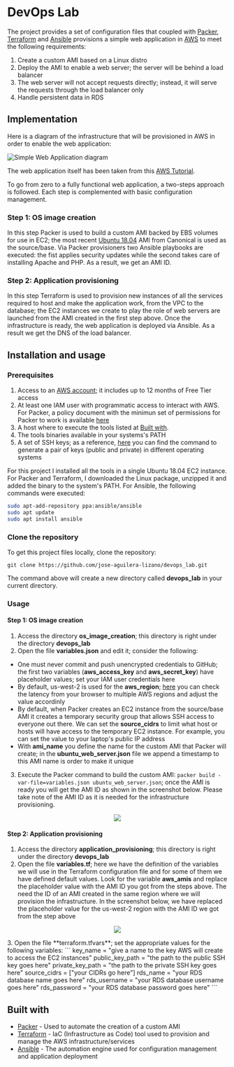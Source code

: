 # DevOps Lab

The project provides a set of configuration files that coupled with [Packer](https://www.packer.io/), [Terraform](https://www.terraform.io/) and [Ansible](https://www.ansible.com/) provisions a simple web application in [AWS](https://aws.amazon.com/) to meet the following requirements:

1. Create a custom AMI based on a Linux distro
2. Deploy the AMI to enable a web server; the server will be behind a load balancer
3. The web server will not accept requests directly; instead, it will serve the requests through the load balancer only
4. Handle persistent data in RDS

## Implementation

Here is a diagram of the infrastructure that will be provisioned in AWS in order to enable the web application:  

![Simple Web Application diagram](https://github.com/jose-aguilera-lizano/alittlebitofeverything/blob/master/devops_lab_v1.png)

The web application itself has been taken from this [AWS Tutorial](https://docs.aws.amazon.com/AmazonRDS/latest/UserGuide/TUT_WebAppWithRDS.html).

To go from zero to a fully functional web application, a two-steps approach is followed. Each step is complemented with basic configuration management. 

### Step 1: OS image creation
In this step Packer is used to build a custom AMI backed by EBS volumes for use in EC2; the most recent [Ubuntu 18.04](https://releases.ubuntu.com/18.04.4/) AMI from Canonical is used as the source/base. Via Packer provisioners two Ansible playbooks are executed: the fist applies security updates while the second takes care of installing Apache and PHP. As a result, we get an AMI ID.   

### Step 2: Application provisioning
In this step Terraform is used to provision new instances of all the services required to host and make the application work, from the VPC to the database; the EC2 instances we create to play the role of web servers are launched from the AMI created in the first step above. Once the infrastructure is ready, the web application is deployed via Ansible. As a result we get the DNS of the load balancer. 

## Installation and usage

### Prerequisites
1. Access to an [AWS account](https://aws.amazon.com/account/); it includes up to 12 months of Free Tier access
2. At least one IAM user with programmatic access to interact with AWS. For Packer, a policy document with the minimun set of permissions for Packer to work is available [here](https://www.packer.io/docs/builders/amazon/)
3. A host where to execute the tools listed at [Built with](https://github.com/jose-aguilera-lizano/devops_lab#built-with). 
4. The tools binaries available in your systems's PATH
5. A set of SSH keys; as a reference, [here](https://confluence.atlassian.com/bitbucketserver/creating-ssh-keys-776639788.html) you can find the command to generate a pair of keys (public and private) in different operating systems

For this project I installed all the tools in a single Ubuntu 18.04 EC2 instance. For Packer and Terraform, I downloaded the Linux package, unzipped it and added the binary to the system's PATH. For Ansible, the following commands were executed:
```sh
sudo apt-add-repository ppa:ansible/ansible
sudo apt update
sudo apt install ansible
```
### Clone the repository
To get this project files locally, clone the repository:
```
git clone https://github.com/jose-aguilera-lizano/devops_lab.git
```
The command above will create a new directory called **devops_lab** in your current directory.

### Usage

#### Step 1: OS image creation
1. Access the directory **os_image_creation**; this directory is right under the directory **devops_lab**
2. Open the file **variables.json** and edit it; consider the following:
  - One must never commit and push unencrypted credentials to GitHub; the first two variables (**aws_access_key** and **aws_secret_key**) have placeholder values; set your IAM user credentials here
  - By default, us-west-2 is used for the **aws_region**; [here](https://www.cloudping.info/) you can check the latency from your browser to multiple AWS regions and adjust the value accordinly
  - By default, when Packer creates an EC2 instance from the source/base AMI it creates a temporary security group that allows SSH access to everyone out there. We can set the **source_cidrs** to limit what host or hosts will have access to the temporary EC2 instance. For example, you can set the value to your laptop's public IP address
  - With **ami_name** you define the name for the custom AMI that Packer will create; in the **ubuntu_web_server.json** file we append a timestamp to this AMI name is order to make it unique
3. Execute the Packer command to build the custom AMI: `packer build -var-file=variables.json ubuntu_web_server.json`; once the AMI is ready you will get the AMI ID as shown in the screenshot below. Please take note of the AMI ID as it is needed for the infrastructure provisioning.
<p align="center">
  <img src="https://github.com/jose-aguilera-lizano/alittlebitofeverything/blob/master/devlops_ami.png">
</p>

#### Step 2: Application provisioning
1. Access the directory **application_provisioning**; this directory is right under the directory **devops_lab**
2. Open the file **variables.tf**; here we have the definition of the variables we will use in the Terraform configuration file and for some of them we have defined default values. Look for the variable **aws_amis** and replace the placeholder value with the AMI ID you got from the steps above. The need the ID of an AMI created in the same region where we will provision the infrastructure. In the screenshot below, we have replaced the placeholder value for the us-west-2 region with the AMI ID we got from the step above
<p align="center">
  <img src="https://github.com/jose-aguilera-lizano/alittlebitofeverything/blob/master/devlops_ami_terraform.png">
</p>
3. Open the file **terraform.tfvars**; set the appropriate values for the following variables:
```
key_name        = "give a name to the key AWS will create to access the EC2 instances"
public_key_path = "the path to the public SSH key goes here"
private_key_path = "the path to the private SSH key goes here"
source_cidrs = ["your CIDRs go here"]
rds_name = "your RDS database name goes here"
rds_username = "your RDS database username goes here"
rds_password = "your RDS database password goes here"
```


## Built with
* [Packer](https://www.packer.io/) - Used to automate the creation of a custom AMI
* [Terraform](https://www.terraform.io/) - IaC (Infrastructure as Code) tool used to provision and manage the AWS infrastructure/services
* [Ansible](https://www.ansible.com/) - The automation engine used for configuration management and application deployment
